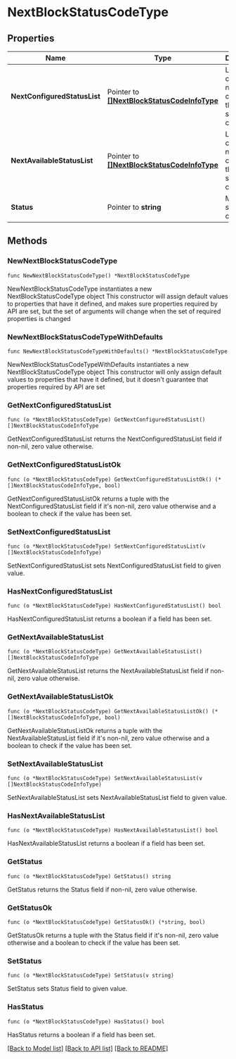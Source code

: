 # NextBlockStatusCodeType

## Properties

Name | Type | Description | Notes
------------ | ------------- | ------------- | -------------
**NextConfiguredStatusList** | Pointer to [**[]NextBlockStatusCodeInfoType**](NextBlockStatusCodeInfoType.md) | List of all configured next status codes for the main status code. | [optional] 
**NextAvailableStatusList** | Pointer to [**[]NextBlockStatusCodeInfoType**](NextBlockStatusCodeInfoType.md) | List of all configured next status codes for the main status code. | [optional] 
**Status** | Pointer to **string** | Main block status code. | [optional] 

## Methods

### NewNextBlockStatusCodeType

`func NewNextBlockStatusCodeType() *NextBlockStatusCodeType`

NewNextBlockStatusCodeType instantiates a new NextBlockStatusCodeType object
This constructor will assign default values to properties that have it defined,
and makes sure properties required by API are set, but the set of arguments
will change when the set of required properties is changed

### NewNextBlockStatusCodeTypeWithDefaults

`func NewNextBlockStatusCodeTypeWithDefaults() *NextBlockStatusCodeType`

NewNextBlockStatusCodeTypeWithDefaults instantiates a new NextBlockStatusCodeType object
This constructor will only assign default values to properties that have it defined,
but it doesn't guarantee that properties required by API are set

### GetNextConfiguredStatusList

`func (o *NextBlockStatusCodeType) GetNextConfiguredStatusList() []NextBlockStatusCodeInfoType`

GetNextConfiguredStatusList returns the NextConfiguredStatusList field if non-nil, zero value otherwise.

### GetNextConfiguredStatusListOk

`func (o *NextBlockStatusCodeType) GetNextConfiguredStatusListOk() (*[]NextBlockStatusCodeInfoType, bool)`

GetNextConfiguredStatusListOk returns a tuple with the NextConfiguredStatusList field if it's non-nil, zero value otherwise
and a boolean to check if the value has been set.

### SetNextConfiguredStatusList

`func (o *NextBlockStatusCodeType) SetNextConfiguredStatusList(v []NextBlockStatusCodeInfoType)`

SetNextConfiguredStatusList sets NextConfiguredStatusList field to given value.

### HasNextConfiguredStatusList

`func (o *NextBlockStatusCodeType) HasNextConfiguredStatusList() bool`

HasNextConfiguredStatusList returns a boolean if a field has been set.

### GetNextAvailableStatusList

`func (o *NextBlockStatusCodeType) GetNextAvailableStatusList() []NextBlockStatusCodeInfoType`

GetNextAvailableStatusList returns the NextAvailableStatusList field if non-nil, zero value otherwise.

### GetNextAvailableStatusListOk

`func (o *NextBlockStatusCodeType) GetNextAvailableStatusListOk() (*[]NextBlockStatusCodeInfoType, bool)`

GetNextAvailableStatusListOk returns a tuple with the NextAvailableStatusList field if it's non-nil, zero value otherwise
and a boolean to check if the value has been set.

### SetNextAvailableStatusList

`func (o *NextBlockStatusCodeType) SetNextAvailableStatusList(v []NextBlockStatusCodeInfoType)`

SetNextAvailableStatusList sets NextAvailableStatusList field to given value.

### HasNextAvailableStatusList

`func (o *NextBlockStatusCodeType) HasNextAvailableStatusList() bool`

HasNextAvailableStatusList returns a boolean if a field has been set.

### GetStatus

`func (o *NextBlockStatusCodeType) GetStatus() string`

GetStatus returns the Status field if non-nil, zero value otherwise.

### GetStatusOk

`func (o *NextBlockStatusCodeType) GetStatusOk() (*string, bool)`

GetStatusOk returns a tuple with the Status field if it's non-nil, zero value otherwise
and a boolean to check if the value has been set.

### SetStatus

`func (o *NextBlockStatusCodeType) SetStatus(v string)`

SetStatus sets Status field to given value.

### HasStatus

`func (o *NextBlockStatusCodeType) HasStatus() bool`

HasStatus returns a boolean if a field has been set.


[[Back to Model list]](../README.md#documentation-for-models) [[Back to API list]](../README.md#documentation-for-api-endpoints) [[Back to README]](../README.md)


